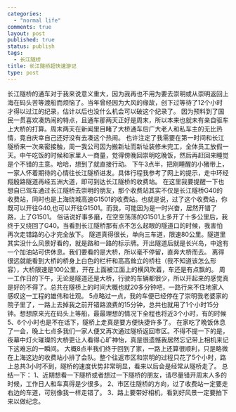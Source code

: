 ```yaml
--- 
categories: 
  - "normal life"
comments: true
layout: post
published: true
status: publish
tags: 
  - 长江隧桥
title: 长江隧桥超快速游记
type: post
---
```

长江隧桥的通车对于我来说意义重大，因为我再也不用为要去崇明或从崇明返回上海在码头苦等渡船而烦恼了。当年曾经因为大风的缘故，创下过等待了12个小时才得以过江的纪录，估计以后也没什么机会可以破这个纪录了。  因为预料到了国民一贯喜欢凑热闹的特点，且通车那两天正好是周末，所以本来也就未有亲自驱车上大桥的打算。周末两天在新闻里目睹了大桥通车后广大老人和私车主的无比热情，竟自庆幸自己还好没有去凑这个热闹。 <!--more-->    也许注定了我需要在第一时间和长江隧桥来一次亲密接触，周一我公司因为搬新址而新址装修未完工，全体员工放假一天。中午吃饭的时候和家里人一商量，觉得傍晚回崇明吃晚饭，然后再赶回来睡觉是个不错的主意。哈哈，想到了就直接行动。  下午3点半，把刚睡醒的小猪带上，一家人怀着期待的心情往长江隧桥进发。具体行程我参考了网上的提示，走中环经翔殷路隧道再经五洲大道，即可到达长江隧桥的收费站。  在这里我要提醒一下也想自已驾车通过长江隧桥去崇明的朋友，那个收费站其实不仅是长江隧桥G40的收费站，同时也是上海绕城高速G1501的收费站。也就是说，过了这个收费站，你既可以开往G40,也可以开往G1501。而我，可能因为是一时兴奋，居然开错了路，上了G1501。  俗话说好事多磨，在空空荡荡的G1501上多开了十多公里后，我终于又绕回了G40。当看到长江隧桥那有点不怎么起眼的隧道口的时候，我害怕再次走错路的心才完全放下。  隧道真得很长，单向三车道，限速80公里。隧道里其实没什么风景好看的，就是路和一路的标示牌。开出隧道后就是长兴岛，中途有一个加油站可供休息。我们要看的是大桥，所以毫不停留，直奔大桥而去。  离得很远就能看到大桥的桥身上白色的栏杆和高高耸立的桥柱（我不知道该怎么形容），大桥限速是100公里，开在上面被江面上的横风吹着，车还是有点飘的。  周一工作日的下午，无论是隧道还是大桥，行驶的车辆都很少，所以开起来的感觉真是好的不得了。总共在隧桥上的时间大概也就20多分钟吧，一路行来不住地家人感叹这一工程的雄伟和壮观。  5点略过一点，我的车便已经停在了崇明我老婆家的院子里了，一路上去掉我之前开错路浪费的15分钟，总共也就用了1个小时15分钟。想想原来光在码头上等船，最最理想的情况下全程也将近3个小时，有的时候5、6个小时也是不在话下，隧桥上走真是要方便快捷许多了。  在家吃了晚饭休息了一会，晚上七点多我们一家人便又再次通过隧桥返回市区。不得不提一下的是，夜幕中灯火璀璨的大桥更让人看得心旷神怡，真是很遗憾我居然忘记带上相机来记下这难忘的一瞬间。  大概8点半我们终于回到了家，一路上还算很顺利，只是略微在上海这边的收费站小排了会队。整个往返市区和崇明的过程只花了5个小时，路上总共3小时不到，隧桥的速度优势非常明显，看来以后会是经常从隧桥走了。  总结一下：  1、近期想看一下隧桥或者想过一下隧桥的朋友，请尽量错开周末人多的时候，工作日人和车真得是少很多。  2、市区往隧桥的方向，过了收费站一定要走右边的车道，可别像我一样走错了。  3、路上要带好相机，看到好风景一定要拍下来以做纪念。
